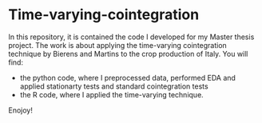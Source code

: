 # Time-varying-cointegration

In this repository, it is contained the code I developed for my Master thesis project. The work is about applying the time-varying cointegration technique by Bierens and Martins to the crop production of Italy.
You will find:
- the python code, where I preprocessed data, performed EDA and applied stationarty tests and standard cointegration tests
- the R code, where I applied the time-varying technique.

Enojoy!

